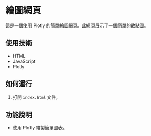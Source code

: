 # 繪圖網頁

這是一個使用 Plotly 的簡單繪圖網頁。此網頁展示了一個簡單的散點圖。

## 使用技術

- HTML
- JavaScript
- Plotly

## 如何運行

1. 打開 `index.html` 文件。

## 功能說明

- 使用 Plotly 繪製簡單圖表。
